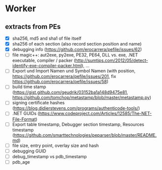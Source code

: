 # Worker

## extracts from PEs
* [x] sha256, md5 and sha1 of file itself
* [x] sha256 of each section (also record section position and name)
* [x] debugging info (https://github.com/erocarrera/pefile/issues/62)
* [ ] file magic++: aut2exe, py2exe, PE32, PE64, DLL vs. exe, .NET executable, compiler / packer (http://sumtips.com/2012/05/detect-identify-exe-compiler-packer.html), ...
* [ ] Export und Import Namen und Symbol Namen (with position, https://github.com/erocarrera/pefile/issues/201, fix https://github.com/erocarrera/pefile/issues/58)
* [ ] build time stamp (https://gist.github.com/geudrik/03152ba1a148d9475e81, https://github.com/tomchop/metastamp/blob/master/metastamp.py)
* [ ] signing certificate hashes (https://blog.didierstevens.com/programs/authenticode-tools/)
* [ ] .NET GUIDs (https://www.codeproject.com/Articles/12585/The-NET-File-Format)
* [ ] Export table timestamp, Debugger section timestamp, Resources timestamp (https://github.com/smarttechnologies/peparser/blob/master/README.md)
* [ ] file size, entry point, overlay size and hash
* [ ] debugging GUID
* [ ] debug_timestamp vs pdb_timestamp
* [ ] pdb_age